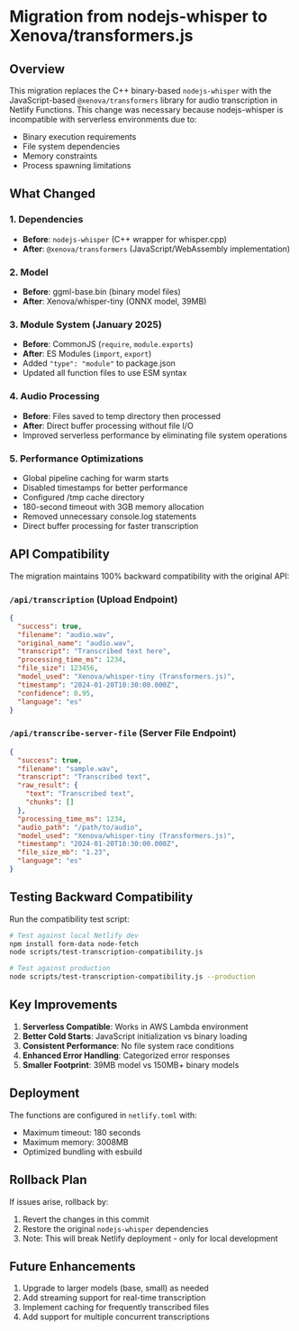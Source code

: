 # Migration from nodejs-whisper to Xenova/transformers.js

## Overview

This migration replaces the C++ binary-based `nodejs-whisper` with the JavaScript-based `@xenova/transformers` library for audio transcription in Netlify Functions. This change was necessary because nodejs-whisper is incompatible with serverless environments due to:

- Binary execution requirements
- File system dependencies
- Memory constraints
- Process spawning limitations

## What Changed

### 1. Dependencies
- **Before**: `nodejs-whisper` (C++ wrapper for whisper.cpp)
- **After**: `@xenova/transformers` (JavaScript/WebAssembly implementation)

### 2. Model
- **Before**: ggml-base.bin (binary model files)
- **After**: Xenova/whisper-tiny (ONNX model, 39MB)

### 3. Module System (January 2025)
- **Before**: CommonJS (`require`, `module.exports`)
- **After**: ES Modules (`import`, `export`)
- Added `"type": "module"` to package.json
- Updated all function files to use ESM syntax

### 4. Audio Processing
- **Before**: Files saved to temp directory then processed
- **After**: Direct buffer processing without file I/O
- Improved serverless performance by eliminating file system operations

### 5. Performance Optimizations
- Global pipeline caching for warm starts
- Disabled timestamps for better performance
- Configured /tmp cache directory
- 180-second timeout with 3GB memory allocation
- Removed unnecessary console.log statements
- Direct buffer processing for faster transcription

## API Compatibility

The migration maintains 100% backward compatibility with the original API:

### `/api/transcription` (Upload Endpoint)
```json
{
  "success": true,
  "filename": "audio.wav",
  "original_name": "audio.wav",
  "transcript": "Transcribed text here",
  "processing_time_ms": 1234,
  "file_size": 123456,
  "model_used": "Xenova/whisper-tiny (Transformers.js)",
  "timestamp": "2024-01-20T10:30:00.000Z",
  "confidence": 0.95,
  "language": "es"
}
```

### `/api/transcribe-server-file` (Server File Endpoint)
```json
{
  "success": true,
  "filename": "sample.wav",
  "transcript": "Transcribed text",
  "raw_result": {
    "text": "Transcribed text",
    "chunks": []
  },
  "processing_time_ms": 1234,
  "audio_path": "/path/to/audio",
  "model_used": "Xenova/whisper-tiny (Transformers.js)",
  "timestamp": "2024-01-20T10:30:00.000Z",
  "file_size_mb": "1.23",
  "language": "es"
}
```

## Testing Backward Compatibility

Run the compatibility test script:

```bash
# Test against local Netlify dev
npm install form-data node-fetch
node scripts/test-transcription-compatibility.js

# Test against production
node scripts/test-transcription-compatibility.js --production
```

## Key Improvements

1. **Serverless Compatible**: Works in AWS Lambda environment
2. **Better Cold Starts**: JavaScript initialization vs binary loading
3. **Consistent Performance**: No file system race conditions
4. **Enhanced Error Handling**: Categorized error responses
5. **Smaller Footprint**: 39MB model vs 150MB+ binary models

## Deployment

The functions are configured in `netlify.toml` with:
- Maximum timeout: 180 seconds
- Maximum memory: 3008MB
- Optimized bundling with esbuild

## Rollback Plan

If issues arise, rollback by:
1. Revert the changes in this commit
2. Restore the original `nodejs-whisper` dependencies
3. Note: This will break Netlify deployment - only for local development

## Future Enhancements

1. Upgrade to larger models (base, small) as needed
2. Add streaming support for real-time transcription
3. Implement caching for frequently transcribed files
4. Add support for multiple concurrent transcriptions